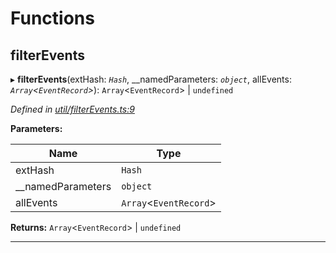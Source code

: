 

# Functions

<a id="filterevents"></a>

##  filterEvents

▸ **filterEvents**(extHash: *`Hash`*, __namedParameters: *`object`*, allEvents: *`Array`<`EventRecord`>*):  `Array`<`EventRecord`> &#124; `undefined`

*Defined in [util/filterEvents.ts:9](https://github.com/polkadot-js/api/blob/8919ae2/packages/api/src/util/filterEvents.ts#L9)*

**Parameters:**

| Name | Type |
| ------ | ------ |
| extHash | `Hash` |
| __namedParameters | `object` |
| allEvents | `Array`<`EventRecord`> |

**Returns:**  `Array`<`EventRecord`> &#124; `undefined`

___

